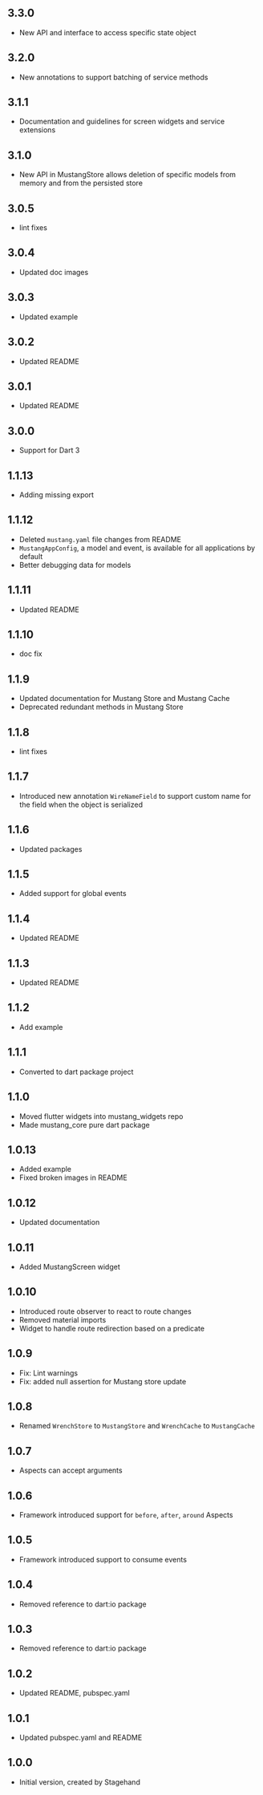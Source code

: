 ## 3.3.0

- New API and interface to access specific state object

## 3.2.0

- New annotations to support batching of service methods

## 3.1.1

- Documentation and guidelines for screen widgets and service extensions

## 3.1.0

- New API in MustangStore allows deletion of specific models from memory and from the persisted store

## 3.0.5

- lint fixes

## 3.0.4

- Updated doc images

## 3.0.3

- Updated example

## 3.0.2

- Updated README

## 3.0.1

- Updated README

## 3.0.0

- Support for Dart 3

## 1.1.13

- Adding missing export

## 1.1.12

- Deleted `mustang.yaml` file changes from README
- `MustangAppConfig`, a model and event, is available for all applications by default
- Better debugging data for models

## 1.1.11

- Updated README

## 1.1.10

- doc fix

## 1.1.9

- Updated documentation for Mustang Store and Mustang Cache
- Deprecated redundant methods in Mustang Store

## 1.1.8

- lint fixes

## 1.1.7

- Introduced new annotation `WireNameField` to support custom name for the field when the object is serialized

## 1.1.6

- Updated packages

## 1.1.5

- Added support for global events

## 1.1.4

- Updated README

## 1.1.3

- Updated README

## 1.1.2

- Add example

## 1.1.1

- Converted to dart package project

## 1.1.0

- Moved flutter widgets into mustang_widgets repo
- Made mustang_core pure dart package

## 1.0.13

- Added example
- Fixed broken images in README

## 1.0.12

- Updated documentation

## 1.0.11

- Added MustangScreen widget

## 1.0.10

- Introduced route observer to react to route changes
- Removed material imports
- Widget to handle route redirection based on a predicate

## 1.0.9

- Fix: Lint warnings
- Fix: added null assertion for Mustang store update

## 1.0.8

- Renamed `WrenchStore` to `MustangStore` and `WrenchCache` to `MustangCache`

## 1.0.7

- Aspects can accept arguments

## 1.0.6

- Framework introduced support for `before`, `after`, `around` Aspects

## 1.0.5

- Framework introduced support to consume events

## 1.0.4

- Removed reference to dart:io package

## 1.0.3

- Removed reference to dart:io package

## 1.0.2

- Updated README, pubspec.yaml

## 1.0.1

- Updated pubspec.yaml and README

## 1.0.0

- Initial version, created by Stagehand
